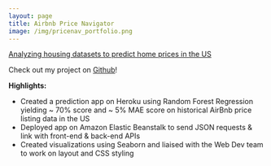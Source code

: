 ```yaml
---
layout: page
title: Airbnb Price Navigator
image: /img/pricenav_portfolio.png
---
```


[Analyzing housing datasets to predict home prices in the US](https://pricenavigator.netlify.app/)

Check out my project on [Github](https://github.com/Airbnb-Price-Navigator)!

**Highlights:**

* Created a prediction app on Heroku using Random Forest Regression yielding ~ 70%  score and ~ 5% MAE score on historical AirBnb price listing data in the US
* Deployed app on Amazon Elastic Beanstalk to send JSON requests & link with front-end & back-end APIs
* Created visualizations using Seaborn and liaised with the Web Dev team to work on layout and CSS styling
